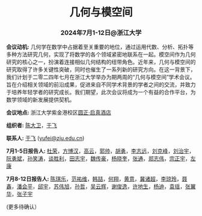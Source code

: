 # <center> 几何与模空间
### <center> 2024年7月1-12日@浙江大学
**会议动机:** 几何学在数学中占据着至关重要的地位，通过运用代数、分析、拓扑等多种方法研究几何，实现了将数学的各个领域紧密地联系在一起。模空间作为几何研究的核心之一，扮演着连接相似几何结构的纽带角色。近年来，几何与模空间的研究取得了许多关键性突破，同时也催生了一系列新的研究方向。在这一背景下，我们计划于二零二四年七月在浙江大学举办为期两周的“几何与模空间”学术会议。旨在介绍相关领域的前沿成果，促进来自不同学术背景的学者之间的交流，并致力于培养年轻学者的研究成长。我们期望，此次会议将成为一个有益的合作平台，为数学领域的新发展提供契机。

**会议地点:** 浙江大学紫金港校区[圆正·启真酒店](http://www.yuanzhengqizhenhotel.com/cn/)

**组织者:** [陈大卫](https://sites.google.com/bc.edu/dawei-chen)，[于飞](https://person.zju.edu.cn/yufei)

**联系人:** [于飞](https://person.zju.edu.cn/yufei) ([yufei@zju.edu.cn](mailto:yufei@zju.edu.cn))

**7月1-5日报告人:** [杜荣](https://math.ecnu.edu.cn/~rdu/intro_c.html?language=1&id=168)，[方博汉](http://faculty.bicmr.pku.edu.cn/~b-fang/)，[高云](https://math.sjtu.edu.cn/Default/teachershow/tags/MDAwMDAwMDAwMLJ4nJc)，[郭帅](https://www.math.pku.edu.cn/jsdw/js_20180628175159671361/g_20180628175159671361/69922.htm)，[胡勇](https://www.math.sjtu.edu.cn/Default/teachershow/tags/MDAwMDAwMDAwMLKulJU)，[李志远](https://faculty.fudan.edu.cn/zhiyuanli/zh_CN/index.htm)，[刘克峰](https://www.math.ucla.edu/~liu/)，[刘治宇](https://sites.google.com/view/zhiyuliu)，[阮勇斌](http://www.iasm.zju.edu.cn/2021/0525/c24255a2380362/page.htm)，[孙笑涛](http://cam.tju.edu.cn/faculty/teacherDetail.php?id=52)，[谈胜利](https://math.ecnu.edu.cn/~sltan/intro_c.html)，[田志宇](http://faculty.bicmr.pku.edu.cn/~tianzhiyu/)，[魏传豪](https://www.westlake.edu.cn/faculty/chuanhao-wei.html)，[杨晓奎](https://www.math.tsinghua.edu.cn/info/1125/1577.htm)，[张通](https://math.ecnu.edu.cn/~tzhang/)，[郑志伟](https://zhengzhiweimath.github.io/homepage/)，[宗正宇](https://www.math.tsinghua.edu.cn/szdw1/jsml.htm)，[左康](https://maths.whu.edu.cn/info/1292/18359.htm) 

**7月8-12日报告人:** [陈琪乐](https://sites.google.com/bc.edu/qile-chen/)，[范祐维](https://ywfan-math.github.io/)，[韩喆](https://maths.henu.edu.cn/info/1204/5615.htm)，[何翔](https://sites.google.com/site/xiangghe/)，[黄意](https://www.yihuang.site/)，[冀诸超](https://sites.google.com/site/zhuchaojishomepage/)，[李琼玲](http://www.cim.nankai.edu.cn/2019/0110/c11453a118234/page.htm)，[聂鑫](https://sites.google.com/site/xinniemath/)，[潘会平](http://www2.scut.edu.cn/math/2018/0316/c14638a482211/page.htm)，[邱宇](https://ubw-q.github.io/)，[苏伟旭](https://math.sysu.edu.cn/teacher/3043)，[孙哲](https://sites.google.com/site/zhesunmath/research?authuser=0)，[吴云辉](https://www.math.tsinghua.edu.cn/info/1125/1901.htm)，[谢俊逸](http://scholar.pku.edu.cn/xiejunyi/home)，[许地生](https://sites.google.com/view/dishengxu/homepage)，[杨迪](http://staff.ustc.edu.cn/~diyang/)，[袁瑶](https://ams.cnu.edu.cn/rydw1/jyry1/boda_1585734093_1233.htm)，[张翼华](https://ymsc.tsinghua.edu.cn/info/1031/3111.htm)，[张子宇](https://ziyuzhang.github.io/)

(更多待确认）
